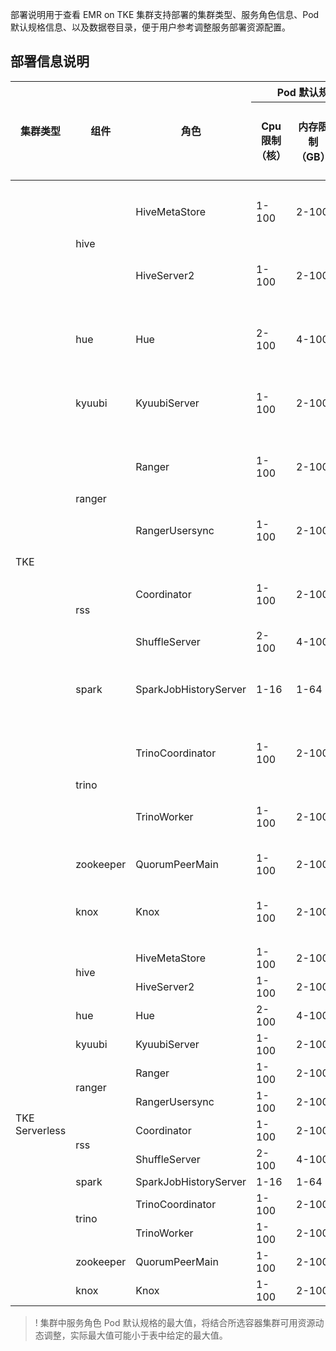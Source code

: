 部署说明用于查看 EMR on TKE 集群支持部署的集群类型、服务角色信息、Pod 默认规格信息、以及数据卷目录，便于用户参考调整服务部署资源配置。


## 部署信息说明
<table>
<thead>
<tr>
<th rowspan=2>集群类型</th>
<th rowspan=2>组件</th>
<th rowspan=2>角色</th>
<th colspan="3">Pod 默认规格</th>
<th rowspan=2>数据卷目录</th>
</tr>
<tr>
<th>Cpu 限制（核）</th>
<th>内存限制（GB）</th>
<th>Pod 数量范围</th>
</tr>
</thead>
<tbody>
<tr>
<td rowspan=13>TKE</td>
<td rowspan=2>hive</td>
<td>HiveMetaStore</td>
<td>1-100</td>
<td>2-100</td>
<td>1-100</td>
<td>新建 PVC，主机路径</td>
</tr>
<tr>
<td>HiveServer2</td>
<td>1-100</td>
<td>2-100</td>
<td>1-100</td>
<td>新建 PVC，主机路径</td>
</tr>
<tr>
<td>hue</td>
<td>Hue</td>
<td>2-100</td>
<td>4-100</td>
<td>1-100</td>
<td>新建 PVC，主机路径</td>
</tr>
<tr>
<td>kyuubi</td>
<td>KyuubiServer</td>
<td>1-100</td>
<td>2-100</td>
<td>2-100</td>
<td>新建 PVC，主机路径</td>
</tr>
<tr>
<td rowspan=2>ranger</td>
<td>Ranger</td>
<td>1-100</td>
<td>2-100</td>
<td>1-100</td>
<td>新建 PVC，主机路径</td>
</tr>
<tr>
<td>RangerUsersync</td>
<td>1-100</td>
<td>2-100</td>
<td>1-100</td>
<td>新建 PVC，主机路径</td>
</tr>
<tr>
<td rowspan=2>rss</td>
<td>Coordinator</td>
<td>1-100</td>
<td>2-100</td>
<td>2-100</td>
<td>新建 PVC，主机路径</td>
</tr>
<tr>
<td>ShuffleServer</td>
<td>2-100</td>
<td>4-100</td>
<td>3-100</td>
<td>新建 PVC</td>
</tr>
<tr>
<td>spark</td>
<td>SparkJobHistoryServer</td>
<td>1-16</td>
<td>1-64</td>
<td>1-2</td>
<td>新建 PVC，主机路径</td>
</tr>
<tr>
<td rowspan=2>trino</td>
<td>TrinoCoordinator</td>
<td>1-100</td>
<td>2-100</td>
<td>1-2</td>
<td>新建 PVC，主机路径</td>
</tr>
<tr>
<td>TrinoWorker</td>
<td>1-100</td>
<td>2-100</td>
<td>2-100</td>
<td>新建 PVC，主机路径</td>
</tr>
<tr>
<td>zookeeper</td>
<td>QuorumPeerMain</td>
<td>1-100</td>
<td>2-100</td>
<td>3-100</td>
<td>新建 PVC</td>
</tr>
<tr>
<td>knox</td>
<td>Knox</td>
<td>1-100</td>
<td>2-100</td>
<td>1-100</td>
<td>新建 PVC，主机路径</td>
</tr>
<tr>
<td rowspan=13>TKE Serverless</td>
<td rowspan=2>hive</td>
<td>HiveMetaStore</td>
<td>1-100</td>
<td>2-100</td>
<td>1-100</td>
<td rowspan=13>新建 PVC</td>
</tr>
<tr>
<td>HiveServer2</td>
<td>1-100</td>
<td>2-100</td>
<td>1-100</td>
</tr>
<tr>
<td>hue</td>
<td>Hue</td>
<td>2-100</td>
<td>4-100</td>
<td>1-100</td>
</tr>
<tr>
<td>kyuubi</td>
<td>KyuubiServer</td>
<td>1-100</td>
<td>2-100</td>
<td>2-100</td>
</tr>
<tr>
<td rowspan=2>ranger</td>
<td>Ranger</td>
<td>1-100</td>
<td>2-100</td>
<td>1-100</td>
</tr>
<tr>
<td>RangerUsersync</td>
<td>1-100</td>
<td>2-100</td>
<td>1-100</td>
</tr>
<tr>
<td rowspan=2>rss</td>
<td>Coordinator</td>
<td>1-100</td>
<td>2-100</td>
<td>2-100</td>
</tr>
<tr>
<td>ShuffleServer</td>
<td>2-100</td>
<td>4-100</td>
<td>3-100</td>
</tr>
<tr>
<td>spark</td>
<td>SparkJobHistoryServer</td>
<td>1-16</td>
<td>1-64</td>
<td>1-2</td>
</tr>
<tr>
<td rowspan=2>trino</td>
<td>TrinoCoordinator</td>
<td>1-100</td>
<td>2-100</td>
<td>1-2</td>
</tr>
<tr>
<td>TrinoWorker</td>
<td>1-100</td>
<td>2-100</td>
<td>2-100</td>
</tr>
<tr>
<td>zookeeper</td>
<td>QuorumPeerMain</td>
<td>1-100</td>
<td>2-100</td>
<td>3-100</td>
</tr>
<tr>
<td>knox</td>
<td>Knox</td>
<td>1-100</td>
<td>2-100</td>
<td>1-100</td>
</tbody></table>

>! 集群中服务角色 Pod 默认规格的最大值，将结合所选容器集群可用资源动态调整，实际最大值可能小于表中给定的最大值。
